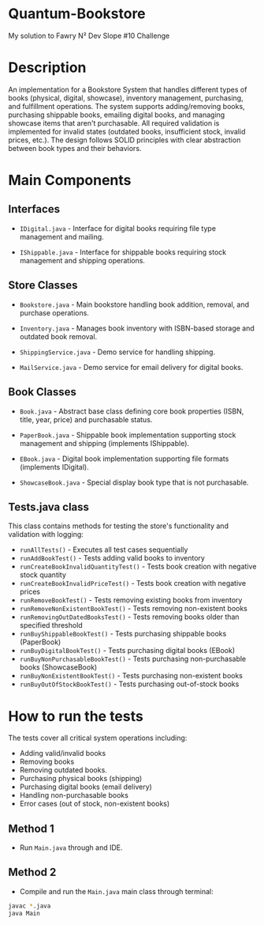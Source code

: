 # Quantum-Bookstore
My solution to Fawry N² Dev Slope #10 Challenge

# Description
An implementation for a Bookstore System that handles different types of books (physical, digital, showcase), inventory management, purchasing, and fulfillment operations. The system supports adding/removing books, purchasing shippable books, emailing digital books, and managing showcase items that aren't purchasable. All required validation is implemented for invalid states (outdated books, insufficient stock, invalid prices, etc.). The design follows SOLID principles with clear abstraction between book types and their behaviors.

# Main Components

## Interfaces

- `IDigital.java` - Interface for digital books requiring file type management and mailing.

- `IShippable.java` - Interface for shippable books requiring stock management and shipping operations.

## Store Classes

- `Bookstore.java` - Main bookstore handling book addition, removal, and purchase operations.

- `Inventory.java` - Manages book inventory with ISBN-based storage and outdated book removal.

- `ShippingService.java` - Demo service for handling shipping.

- `MailService.java` - Demo service for email delivery for digital books.

## Book Classes

- `Book.java` - Abstract base class defining core book properties (ISBN, title, year, price) and purchasable status.

- `PaperBook.java` - Shippable book implementation supporting stock management and shipping (implements IShippable).

- `EBook.java` - Digital book implementation supporting file formats (implements IDigital).

- `ShowcaseBook.java` - Special display book type that is not purchasable.

## Tests.java class
This class contains methods for testing the store's functionality and validation with logging:

- `runAllTests()` - Executes all test cases sequentially
- `runAddBookTest()` - Tests adding valid books to inventory
- `runCreateBookInvalidQuantityTest()` - Tests book creation with negative stock quantity
- `runCreateBookInvalidPriceTest()` - Tests book creation with negative prices
- `runRemoveBookTest()` - Tests removing existing books from inventory
- `runRemoveNonExistentBookTest()` - Tests removing non-existent books
- `runRemovingOutDatedBooksTest()` - Tests removing books older than specified threshold
- `runBuyShippableBookTest()` - Tests purchasing shippable books (PaperBook)
- `runBuyDigitalBookTest()` - Tests purchasing digital books (EBook)
- `runBuyNonPurchasableBookTest()` - Tests purchasing non-purchasable books (ShowcaseBook)
- `runBuyNonExistentBookTest()` - Tests purchasing non-existent books
- `runBuyOutOfStockBookTest()` - Tests purchasing out-of-stock books


# How to run the tests
The tests cover all critical system operations including:

- Adding valid/invalid books
- Removing books
- Removing outdated books.
- Purchasing physical books (shipping)
- Purchasing digital books (email delivery)
- Handling non-purchasable books
- Error cases (out of stock, non-existent books)

## Method 1
- Run `Main.java` through and IDE.

## Method 2
- Compile and run the `Main.java` main class through terminal:
```bash
javac *.java
java Main
```
